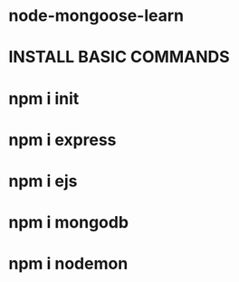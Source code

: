 # node-mongoose-learn

# INSTALL BASIC COMMANDS

# npm i init
# npm i express
# npm i ejs
# npm i mongodb
# npm i nodemon